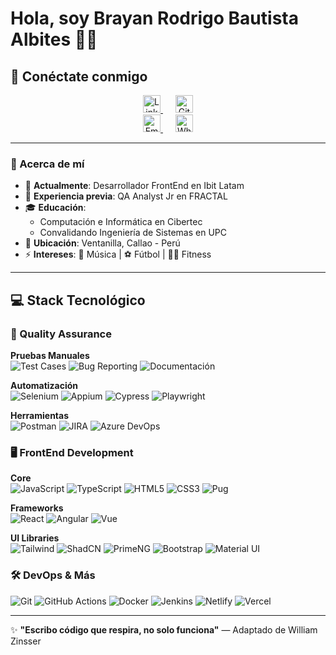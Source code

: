 # Hola, soy Brayan Rodrigo Bautista Albites 👨‍💻

## 📲 Conéctate conmigo

<p align="center">
  <a href="https://www.linkedin.com/in/brayanbautistaa/" target="_blank" style="margin: 0 10px;">
    <img src="https://img.shields.io/badge/LinkedIn-0077B5?style=for-the-badge&logo=linkedin&logoColor=white" alt="LinkedIn" height="28">
  </a>
  <a href="https://github.com/albitesrodrigo" target="_blank" style="margin: 0 10px;">
    <img src="https://img.shields.io/badge/GitHub-181717?style=for-the-badge&logo=github&logoColor=white" alt="GitHub" height="28">
  </a>
  <br>
  <a href="mailto:albitesrodrigo@gmail.com" style="margin: 0 10px;">
    <img src="https://img.shields.io/badge/Gmail-D14836?style=for-the-badge&logo=gmail&logoColor=white" alt="Email" height="28">
  </a>
  <a href="https://wa.me/51969760921" target="_blank" style="margin: 0 10px;">
    <img src="https://img.shields.io/badge/WhatsApp-25D366?style=for-the-badge&logo=whatsapp&logoColor=white" alt="WhatsApp" height="28">
  </a>
</p>

---

### 🚀 Acerca de mí
- 🏢 **Actualmente**: Desarrollador FrontEnd en Ibit Latam  
- 🏢 **Experiencia previa**: QA Analyst Jr en FRACTAL  
- 🎓 **Educación**: 
  - Computación e Informática en Cibertec  
  - Convalidando Ingeniería de Sistemas en UPC  
- 📍 **Ubicación**: Ventanilla, Callao - Perú  
- ⚡ **Intereses**: 🎵 Música | ⚽ Fútbol | 🏋️‍♂️ Fitness  

---

## 💻 Stack Tecnológico

### 🧪 Quality Assurance
**Pruebas Manuales**  
![Test Cases](https://img.shields.io/badge/-Casos_de_prueba-3178C6?style=flat&logo=testcafe&logoColor=white) ![Bug Reporting](https://img.shields.io/badge/-Reporte_de_bugs-E34F26?style=flat&logo=bugsnag&logoColor=white) ![Documentación](https://img.shields.io/badge/-Documentación_QA-1572B6?style=flat&logo=readthedocs&logoColor=white)

**Automatización**  
![Selenium](https://img.shields.io/badge/-Selenium-43B02A?style=flat&logo=selenium&logoColor=white) ![Appium](https://img.shields.io/badge/-Appium-000000?style=flat&logo=appium&logoColor=white) ![Cypress](https://img.shields.io/badge/-Cypress-17202C?style=flat&logo=cypress&logoColor=white) ![Playwright](https://img.shields.io/badge/-Playwright-2EAD33?style=flat&logo=playwright&logoColor=white)

**Herramientas**  
![Postman](https://img.shields.io/badge/-Postman-FF6C37?style=flat&logo=postman&logoColor=white) ![JIRA](https://img.shields.io/badge/-JIRA-0052CC?style=flat&logo=jira&logoColor=white) ![Azure DevOps](https://img.shields.io/badge/-Azure_DevOps-0078D7?style=flat&logo=azure-devops&logoColor=white)

### 🖥️ FrontEnd Development
**Core**  
![JavaScript](https://img.shields.io/badge/-JavaScript_(ES6+)-F7DF1E?style=flat&logo=javascript&logoColor=black) ![TypeScript](https://img.shields.io/badge/-TypeScript-3178C6?style=flat&logo=typescript&logoColor=white) ![HTML5](https://img.shields.io/badge/-HTML5-E34F26?style=flat&logo=html5&logoColor=white) ![CSS3](https://img.shields.io/badge/-CSS3-1572B6?style=flat&logo=css3&logoColor=white) ![Pug](https://img.shields.io/badge/-Pug/Jade-A86454?style=flat&logo=pug&logoColor=white)

**Frameworks**  
![React](https://img.shields.io/badge/-React.js-61DAFB?style=flat&logo=react&logoColor=black) ![Angular](https://img.shields.io/badge/-Angular-DD0031?style=flat&logo=angular&logoColor=white) ![Vue](https://img.shields.io/badge/-Vue_3-4FC08D?style=flat&logo=vue.js&logoColor=white)

**UI Libraries**  
![Tailwind](https://img.shields.io/badge/-Tailwind_CSS-06B6D4?style=flat&logo=tailwind-css&logoColor=white) ![ShadCN](https://img.shields.io/badge/-ShadCN-000000?style=flat&logo=react&logoColor=white) ![PrimeNG](https://img.shields.io/badge/-PrimeNG-1572B6?style=flat&logo=prime&logoColor=white) ![Bootstrap](https://img.shields.io/badge/-Bootstrap_5-7952B3?style=flat&logo=bootstrap&logoColor=white) ![Material UI](https://img.shields.io/badge/-Material_UI-0081CB?style=flat&logo=material-ui&logoColor=white)

### 🛠️ DevOps & Más
![Git](https://img.shields.io/badge/-Git-F05032?style=flat&logo=git&logoColor=white) ![GitHub Actions](https://img.shields.io/badge/-GitHub_Actions-2088FF?style=flat&logo=github-actions&logoColor=white) ![Docker](https://img.shields.io/badge/-Docker-2496ED?style=flat&logo=docker&logoColor=white) ![Jenkins](https://img.shields.io/badge/-Jenkins-D24939?style=flat&logo=jenkins&logoColor=white) ![Netlify](https://img.shields.io/badge/-Netlify-00C7B7?style=flat&logo=netlify&logoColor=white) ![Vercel](https://img.shields.io/badge/-Vercel-000000?style=flat&logo=vercel&logoColor=white)

---

✨ **"Escribo código que respira, no solo funciona"** — Adaptado de William Zinsser

